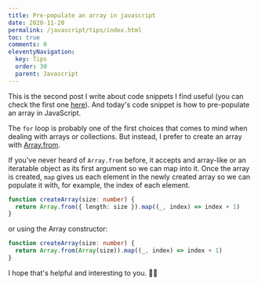 ```yaml
---
title: Pre-populate an array in javascript
date: 2020-11-20
permalink: /javascript/tips/index.html
toc: true
comments: 0
eleventyNavigation:
  key: Tips
  order: 30
  parent: Javascript
---
```


This is the second post I write about code snippets I find useful (you can check the first one [here](/blog/code-snippets-uniqueid)).
And today's code snippet is how to pre-populate an array in JavaScript.

The `for` loop is probably one of the first choices that comes to mind when dealing with arrays or collections.
But instead, I prefer to create an array with [Array.from](https://developer.mozilla.org/en-US/docs/Web/JavaScript/Reference/Global_Objects/Array/from).

If you've never heard of `Array.from` before, it accepts and array-like or an iteratable object as its first argument so we can map into it.
Once the array is created, `map` gives us each element in the newly created array so we can populate it with, for example, the index of each element.


```ts
function createArray(size: number) {
  return Array.from({ length: size }).map((_, index) => index + 1)
}
```

or using the Array constructor:


```ts
function createArray(size: number) {
  return Array.from(Array(size)).map((_, index) => index + 1)
}
```

I hope that's helpful and interesting to you. 👋🏼
